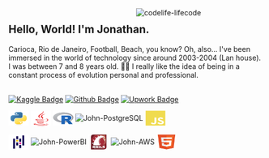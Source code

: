 <!--
**jonathanmagliano/jonathanmagliano** is a ✨ _special_ ✨ repository because its `README.md` (this file) appears on your GitHub profile.

Here are some ideas to get you started:

- 🔭 I’m currently working on ...
- 🌱 I’m currently learning ...
- 👯 I’m looking to collaborate on ...
- 🤔 I’m looking for help with ...
- 💬 Ask me about ...
- 📫 How to reach me: ...
- 😄 Pronouns: ...
- ⚡ Fun fact: ...
-->

<img align="right" width="50%" height="50%" src="https://gist.github.com/jonathanmagliano/2ec9ec8086e0d277f6b4bfd44755f12f/raw/1df1f763cedfc9c8b35cfcdcacbe7efb732e0765/code.gif" alt="codelife-lifecode">

## Hello, World! I'm Jonathan.

Carioca, Rio de Janeiro, Football, Beach, you know? Oh, also... I've been immersed in the world of technology since around 2003-2004 (Lan house). I was between 7 and 8 years old. 🤔🔭
I really like the idea of being in a constant process of evolution personal and professional.
<br></br>

[![Kaggle Badge](https://img.shields.io/badge/Kaggle-blue?style=for-the-badge&logo=kaggle&logoColor=white&link=https://kaggle.com/jonathanmagliano)](https://kaggle.com/jonathanmagliano)
[![Github Badge](https://img.shields.io/badge/GitHub-black?style=for-the-badge&logo=github&logoColor=white&link=https://github.com/jonathanmagliano)](https://github.com/jonathanmagliano)
[![Upwork Badge](https://img.shields.io/badge/Upwork-white?style=for-the-badge&logo=upwork&logoColor=success&link=https://upwork.com/ab/flservices/workwith/johntor)](https://upwork.com/ab/flservices/workwith/johntor)
<br>
<div style="display: inline_block">
  <img align="center" alt="John-Python" height="30" width="40" src="https://raw.githubusercontent.com/devicons/devicon/master/icons/python/python-original.svg">
  <img align="center" alt="John-Java" height="30" width="40" src="https://raw.githubusercontent.com/devicons/devicon/master/icons/java/java-plain.svg">
  <img align="center" alt="John-R" height="30" width="40" src="https://raw.githubusercontent.com/devicons/devicon/master/icons/r/r-original.svg">
  <img align="center" alt="John-PostgreSQL" height="30" width="40" src="https://cdn.jsdelivr.net/gh/devicons/devicon/icons/postgresql/postgresql-original.svg">
  <img align="center" alt="John-Javascript" height="30" width="40" src="https://raw.githubusercontent.com/devicons/devicon/master/icons/javascript/javascript-plain.svg">
<br>
</br>
  <img align="center" alt="John-Python-Pandas" height="30" width="40" src="https://raw.githubusercontent.com/devicons/devicon/2ae2a900d2f041da66e950e4d48052658d850630/icons/pandas/pandas-original.svg">
  <img align="center" alt="John-PowerBI" height="30" width="40" src="https://upload.wikimedia.org/wikipedia/commons/thumb/c/cf/New_Power_BI_Logo.svg/630px-New_Power_BI_Logo.svg.png">
  <img align="center" alt="John-Ruby-on-Rails" height="30" width="40" src="https://raw.githubusercontent.com/devicons/devicon/master/icons/rails/rails-original-wordmark.svg">
  <img align="center" alt="John-AWS" height="30" width="40" src="https://raw.githubusercontent.com/gilbarbara/logos/bea0759cf5fbfaad7e92e6032ff9481dd82de561/logos/aws.svg">
  <img align="center" alt="John-HTML5" height="30" width="40" src="https://raw.githubusercontent.com/devicons/devicon/master/icons/html5/html5-original.svg">
</div>
</br>

<!-- ##
[![Jonathan Magliano Github Stats](https://github-readme-stats.vercel.app/api?username=jonathanmagliano&show_icons=true&include_all_commits=false&count_private=true&theme=radical)](https://github.com/jonathanmagliano/jonathanmagliano)
[![Top Langs](https://github-readme-stats.vercel.app/api/top-langs/?username=jonathanmagliano&show_icons=true&layout=compact&langs_count=7&theme=radical)](https://github.com/jonathanmagliano/jonathanmagliano)

<a href="https://github.com/jonathanmagliano" target="_blank">
  <img src="https://img.shields.io/badge/Github-black?style=for-the-badge&logo=github&logoColor=white&link=https://github.com/jonathanmagliano">
</a>

<div>
  <a href="https://github.com/jonathanmagliano/jonathanmagliano">
  <img height="180em" src="https://github-readme-stats.vercel.app/api?username=jonathanmagliano&show_icons=true&include_all_commits=false&count_private=true&theme=radical"/>
  <img height="180em" src="https://github-readme-stats.vercel.app/api/top-langs/?username=jonathanmagliano&show_icons=true&layout=compact&langs_count=7&theme=radical"/>
</div>
-->
